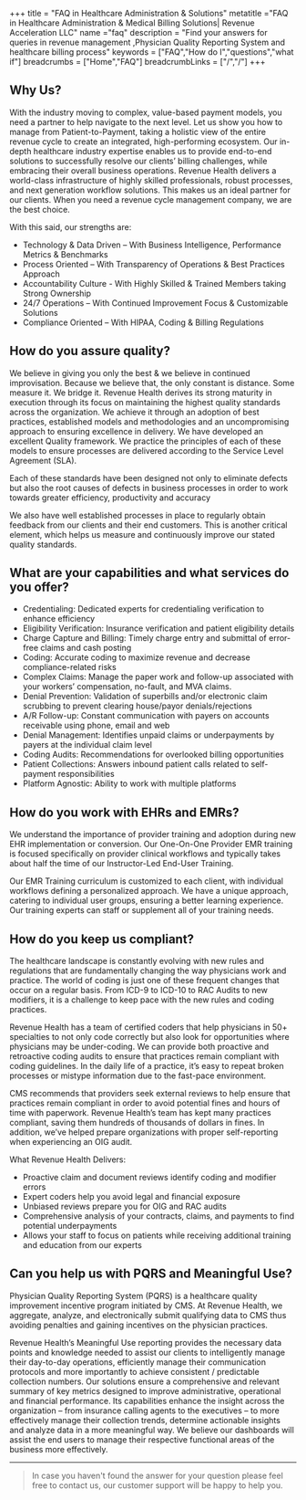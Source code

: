 +++
title = "FAQ in Healthcare Administration & Solutions"
metatitle ="FAQ in Healthcare Administration & Medical Billing Solutions| Revenue Acceleration LLC"
name ="faq"
description = "Find your answers for  queries in revenue management ,Physician Quality Reporting System and healthcare billing process"
keywords = ["FAQ","How do I","questions","what if"]
breadcrumbs = ["Home","FAQ"]
breadcrumbLinks = ["/","/"]
+++

## Why Us?

With the industry moving to complex, value-based payment models, you need a partner to help navigate to the next level. Let us show you how to manage from Patient-to-Payment, taking a holistic view of the entire revenue cycle to create an integrated, high-performing ecosystem.
Our in-depth healthcare industry expertise enables us to provide end-to-end solutions to successfully resolve our clients’ billing challenges, while embracing their overall business operations. Revenue Health delivers a world-class infrastructure of highly skilled professionals, robust processes, and next generation workflow solutions. This makes us an ideal partner for our clients. When you need a revenue cycle management company, we are the best choice.

With this said, our strengths are:

* Technology & Data Driven – With Business Intelligence, Performance Metrics & Benchmarks
* Process Oriented – With Transparency of Operations & Best Practices Approach
* Accountability Culture - With Highly Skilled & Trained Members taking Strong Ownership
* 24/7 Operations – With Continued Improvement Focus & Customizable Solutions
* Compliance Oriented – With HIPAA, Coding & Billing Regulations

## How do you assure quality?

We believe in giving you only the best & we believe in continued improvisation. Because we believe that, the only constant is distance. Some measure it. We bridge it.
Revenue Health derives its strong maturity in execution through its focus on maintaining the highest quality standards across the organization. We achieve it through an adoption of best practices, established models and methodologies and an uncompromising approach to ensuring excellence in delivery.
We have developed an excellent Quality framework. We practice the principles of each of these models to ensure processes are delivered according to the Service Level Agreement (SLA).

Each of these standards have been designed not only to eliminate defects but also the root causes of defects in business processes in order to work towards greater efficiency, productivity and accuracy

We also have well established processes in place to regularly obtain feedback from our clients and their end customers. This is another critical element, which helps us measure and continuously improve our stated quality standards.

## What are your capabilities and what services do you offer?

* Credentialing: Dedicated experts for credentialing verification to enhance efficiency
* Eligibility Verification: Insurance verification and patient eligibility details
* Charge Capture and Billing: Timely charge entry and submittal of error-free claims and cash posting
* Coding: Accurate coding to maximize revenue and decrease compliance-related risks
* Complex Claims: Manage the paper work and follow-up associated with your workers’ compensation, no-fault, and MVA claims.
* Denial Prevention: Validation of superbills and/or electronic claim scrubbing to prevent clearing house/payor denials/rejections
* A/R Follow-up: Constant communication with payers on accounts receivable using phone, email and web
* Denial Management: Identifies unpaid claims or underpayments by payers at the individual claim level
* Coding Audits: Recommendations for overlooked billing opportunities
* Patient Collections: Answers inbound patient calls related to self-payment responsibilities
* Platform Agnostic: Ability to work with multiple platforms

## How do you work with EHRs and EMRs?

We understand the importance of provider training and adoption during new EHR implementation or conversion. Our One-On-One Provider EMR training is focused specifically on provider clinical workflows and typically takes about half the time of our Instructor-Led End-User Training.

Our EMR Training curriculum is customized to each client, with individual workflows defining a personalized approach.  We have a unique approach, catering to individual user groups, ensuring a better learning experience. Our training experts can staff or supplement all of your training needs.

## How do you keep us compliant?

The healthcare landscape is constantly evolving with new rules and regulations that are fundamentally changing the way physicians work and practice. The world of coding is just one of these frequent changes that occur on a regular basis. From ICD-9 to ICD-10 to RAC Audits to new modifiers, it is a challenge to keep pace with the new rules and coding practices.

Revenue Health has a team of certified coders that help physicians in 50+ specialties to not only code correctly but also look for opportunities where physicians may be under-coding. We can provide both proactive and retroactive coding audits to ensure that practices remain compliant with coding guidelines. In the daily life of a practice, it’s easy to repeat broken processes or mistype information due to the fast-pace environment.

CMS recommends that providers seek external reviews to help ensure that practices remain compliant in order to avoid potential fines and hours of time with paperwork. Revenue Health’s team has kept many practices compliant, saving them hundreds of thousands of dollars in fines. In addition, we’ve helped prepare organizations with proper self-reporting when experiencing an OIG audit.

What Revenue Health Delivers:

* Proactive claim and document reviews identify coding and modifier errors
* Expert coders help you avoid legal and financial exposure
* Unbiased reviews prepare you for OIG and RAC audits
* Comprehensive analysis of your contracts, claims, and payments to find potential underpayments
* Allows your staff to focus on patients while receiving additional training and education from our experts

## Can you help us with PQRS and Meaningful Use?

Physician Quality Reporting System (PQRS) is a healthcare quality improvement incentive program initiated by CMS. At Revenue Health, we aggregate, analyze, and electronically submit qualifying data to CMS thus avoiding penalties and gaining incentives on the physician practices.

Revenue Health’s Meaningful Use reporting provides the necessary data points and knowledge needed to assist our clients to intelligently manage their day-to-day operations, efficiently manage their communication protocols and more importantly to achieve consistent / predictable collection numbers. Our solutions ensure a comprehensive and relevant summary of key metrics designed to improve administrative, operational and financial performance. Its capabilities enhance the insight across the organization – from insurance calling agents to the executives – to more effectively manage their collection trends, determine actionable insights and analyze data in a more meaningful way. We believe our dashboards will assist the end users to manage their respective functional areas of the business more effectively.

---

> In case you haven't found the answer for your question please feel free to contact us, our customer support will be happy to help you.
